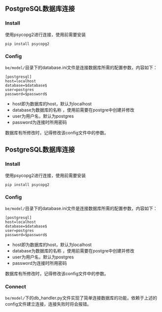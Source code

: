 ## PostgreSQL数据库连接

### Install
使用psycopg2进行连接，使用前需要安装
```shell
pip install psycopg2
```

### Config
```be/model/```目录下的database.ini文件是连接数据库所需的配置参数，内容如下：
```editorconfig
[postgresql]
host=localhost
database=$database$
user=postgres
password=$password$
```
- host即为数据库的host，默认为localhost
- database为数据库的名称 ，使用前需要在postgre中创建并修改
- user为用户名，默认为postgres
- password为连接时所用密码

数据库有所修改时，记得修改该config文件中的参数。




## PostgreSQL数据库连接

### Install
使用psycopg2进行连接，使用前需要安装
```shell
pip install psycopg2
```

### Config
```be/model/```目录下的database.ini文件是连接数据库所需的配置参数，内容如下：
```editorconfig
[postgresql]
host=localhost
database=$database$
user=postgres
password=$password$
```
- host即为数据库的host，默认为localhost
- database为数据库的名称 ，使用前需要在postgre中创建并修改
- user为用户名，默认为postgres
- password为连接时所用密码

数据库有所修改时，记得修改该config文件中的参数。

### Connect
```be/model/```下的db_handler.py文件实现了简单连接数据库的功能，依赖于上述的config文件建立连接，连接失败时将会报错。
